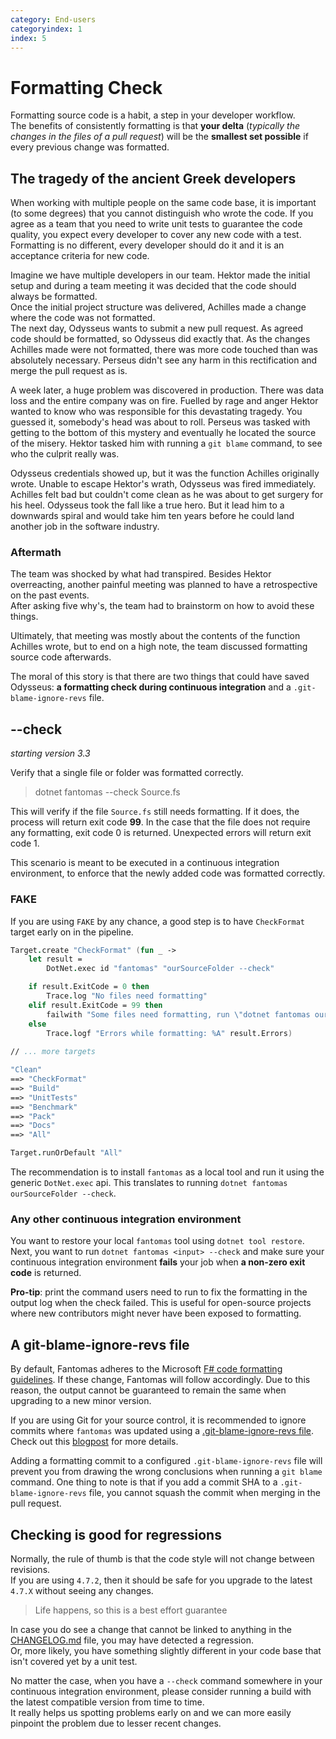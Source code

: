 ```yaml
---
category: End-users
categoryindex: 1
index: 5
---
```


# Formatting Check

Formatting source code is a habit, a step in your developer workflow.  
The benefits of consistently formatting is that **your delta** (*typically the changes in the files of a pull request*) will be the **smallest set possible** if every previous change was formatted.

## The tragedy of the ancient Greek developers

When working with multiple people on the same code base, it is important (to some degrees) that you cannot distinguish who wrote the code.
If you agree as a team that you need to write unit tests to guarantee the code quality, you expect every developer to cover any new code with a test.  
Formatting is no different, every developer should do it and it is an acceptance criteria for new code.

Imagine we have multiple developers in our team. Hektor made the initial setup and during a team meeting it was decided that the code should always be formatted.  
Once the initial project structure was delivered, Achilles made a change where the code was not formatted.  
The next day, Odysseus wants to submit a new pull request. As agreed code should be formatted, so Odysseus did exactly that.
As the changes Achilles made were not formatted, there was more code touched than was absolutely necessary. Perseus didn't see any harm in this rectification and merge the pull request as is.

A week later, a huge problem was discovered in production. There was data loss and the entire company was on fire.
Fuelled by rage and anger Hektor wanted to know who was responsible for this devastating tragedy. You guessed it, somebody's head was about to roll.
Perseus was tasked with getting to the bottom of this mystery and eventually he located the source of the misery.  Hektor tasked him with running a `git blame` command, to see who the culprit really was.

Odysseus credentials showed up, but it was the function Achilles originally wrote. Unable to escape Hektor's wrath, Odysseus was fired immediately.
Achilles felt bad but couldn't come clean as he was about to get surgery for his heel. Odysseus took the fall like a true hero.
But it lead him to a downwards spiral and would take him ten years before he could land another job in the software industry.

### Aftermath

The team was shocked by what had transpired. Besides Hektor overreacting, another painful meeting was planned to have a retrospective on the past events.  
After asking five why's, the team had to brainstorm on how to avoid these things.

Ultimately, that meeting was mostly about the contents of the function Achilles wrote, but to end on a high note, the team discussed formatting source code afterwards.

The moral of this story is that there are two things that could have saved Odysseus: **a formatting check during continuous integration** and a `.git-blame-ignore-revs` file.

## --check

*starting version 3.3*

Verify that a single file or folder was formatted correctly.

> dotnet fantomas --check Source.fs

This will verify if the file `Source.fs` still needs formatting.
If it does, the process will return exit code **99**.
In the case that the file does not require any formatting, exit code 0 is returned.
Unexpected errors will return exit code 1.

This scenario is meant to be executed in a continuous integration environment, to enforce that the newly added code was formatted correctly.

### FAKE

If you are using `FAKE` by any chance, a good step is to have `CheckFormat` target early on in the pipeline.

```fsharp
Target.create "CheckFormat" (fun _ ->
    let result =
        DotNet.exec id "fantomas" "ourSourceFolder --check"

    if result.ExitCode = 0 then
        Trace.log "No files need formatting"
    elif result.ExitCode = 99 then
        failwith "Some files need formatting, run \"dotnet fantomas ourSourceFolder\" to resolve this."
    else
        Trace.logf "Errors while formatting: %A" result.Errors)
        
// ... more targets

"Clean"
==> "CheckFormat"
==> "Build"
==> "UnitTests"
==> "Benchmark"
==> "Pack"
==> "Docs"
==> "All"

Target.runOrDefault "All"
```

The recommendation is to install `fantomas` as a local tool and run it using the generic `DotNet.exec` api.
This translates to running `dotnet fantomas ourSourceFolder --check`.

### Any other continuous integration environment

You want to restore your local `fantomas` tool using `dotnet tool restore`.
Next, you want to run `dotnet fantomas <input> --check` and make sure your continuous integration environment **fails** your job when **a non-zero exit code** is returned.

**Pro-tip**: print the command users need to run to fix the formatting in the output log when the check failed. This is useful for open-source projects where new contributors might never have been exposed to formatting.

## A git-blame-ignore-revs file

By default, Fantomas adheres to the Microsoft [F# code formatting guidelines](https://docs.microsoft.com/en-us/dotnet/fsharp/style-guide/formatting).
If these change, Fantomas will follow accordingly. Due to this reason, the output cannot be guaranteed to remain the same when upgrading to a new minor version.

If you are using Git for your source control, it is recommended to ignore commits where `fantomas` was updated using a [.git-blame-ignore-revs file](https://git-scm.com/docs/git-blame#Documentation/git-blame.txt---ignore-revltrevgt).
Check out this [blogpost](https://www.moxio.com/blog/43/ignoring-bulk-change-commits-with-git-blame) for more details.

Adding a formatting commit to a configured `.git-blame-ignore-revs` file will prevent you from drawing the wrong conclusions when running a `git blame` command.
One thing to note is that if you add a commit SHA to a `.git-blame-ignore-revs` file, you cannot squash the commit when merging in the pull request.

## Checking is good for regressions

Normally, the rule of thumb is that the code style will not change between revisions.  
If you are using `4.7.2`, then it should be safe for you upgrade to the latest `4.7.X` without seeing any changes.

> Life happens, so this is a best effort guarantee

In case you do see a change that cannot be linked to anything in the [CHANGELOG.md](https://github.com/fsprojects/fantomas/blob/main/CHANGELOG.md) file, you may have detected a regression.  
Or, more likely, you have something slightly different in your code base that isn't covered yet by a unit test.

No matter the case, when you have a `--check` command somewhere in your continuous integration environment, please consider running a build with the latest compatible version from time to time.  
It really helps us spotting problems early on and we can more easily pinpoint the problem due to lesser recent changes.

<fantomas-nav previous="{{fsdocs-previous-page-link}}" next="{{fsdocs-next-page-link}}"></fantomas-nav>
